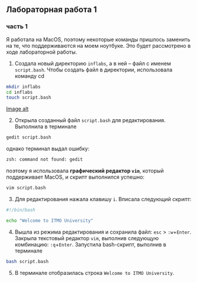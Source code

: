 ## Лабораторная работа 1

### часть 1

Я работала на MacOS, поэтому некоторые команды пришлось заменить на те, что поддерживаются на моем ноутбуке. Это будет рассмотрено в ходе лабораторной работы.

1. Создала новый директорию `inflabs`, а в ней – файл с именем `script.bash`. Чтобы создать файл в директории, использовала команду cd

```bash
mkdir inflabs
cd inflabs
touch script.bash
```
[Image alt](https://github.com/elkulakova/elikulakova/raw/лаба-1,-инф/1.png)

2. Открыла созданный файл `script.bash` для редактирования. Выполнила в терминале

```bash
gedit script.bash
```
однако терминал выдал ошибку:

```bash
zsh: command not found: gedit
```
поэтому я использовала **графический редактор `vim`**, который поддерживает MacOS, и скрипт выполнился успешно:

```bash
vim script.bash
```

3. Для редактирования нажала клавишу `i`. Вписала следующий скрипт:

```bash
#!/bin/bash

echo "Welcome to ITMO University"
```

4. Вышла из режима редактирования и сохранила файл: `esc` > `:w`+`Enter`. Закрыла текстовый редактор `vim`, выполнив следующую комбинацию: `:q`+`Enter`. Запустила bash-скрипт, выполнив в терминале

```bash
bash script.bash
```

5. В терминале отобразилась строка `Welcome to ITMO University`.
